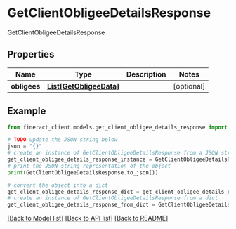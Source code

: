 # GetClientObligeeDetailsResponse

GetClientObligeeDetailsResponse

## Properties

Name | Type | Description | Notes
------------ | ------------- | ------------- | -------------
**obligees** | [**List[GetObligeeData]**](GetObligeeData.md) |  | [optional] 

## Example

```python
from fineract_client.models.get_client_obligee_details_response import GetClientObligeeDetailsResponse

# TODO update the JSON string below
json = "{}"
# create an instance of GetClientObligeeDetailsResponse from a JSON string
get_client_obligee_details_response_instance = GetClientObligeeDetailsResponse.from_json(json)
# print the JSON string representation of the object
print(GetClientObligeeDetailsResponse.to_json())

# convert the object into a dict
get_client_obligee_details_response_dict = get_client_obligee_details_response_instance.to_dict()
# create an instance of GetClientObligeeDetailsResponse from a dict
get_client_obligee_details_response_from_dict = GetClientObligeeDetailsResponse.from_dict(get_client_obligee_details_response_dict)
```
[[Back to Model list]](../README.md#documentation-for-models) [[Back to API list]](../README.md#documentation-for-api-endpoints) [[Back to README]](../README.md)


